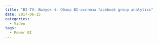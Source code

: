 ```yaml
---
title: "BI-TV: Выпуск 4: Обзор BI-системы facebook group analytics"
date: 2017-06-15
categories:
  - Video
tags:
  - Power BI
---
```

